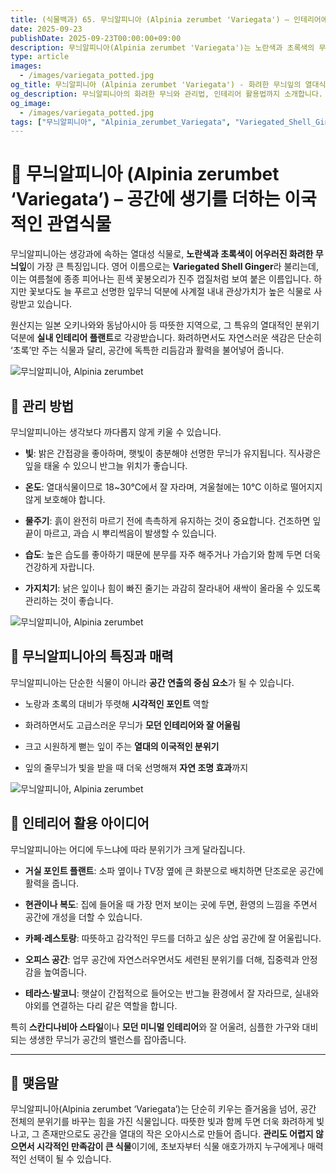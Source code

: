 ```yaml
---
title: (식물백과) 65. 무늬알피니아 (Alpinia zerumbet 'Variegata') – 인테리어에 생기를 더하는 열대식물
date: 2025-09-23
publishDate: 2025-09-23T00:00:00+09:00
description: 무늬알피니아(Alpinia zerumbet 'Variegata')는 노란색과 초록색의 무늬잎이 매력적인 열대식물입니다. 관리법, 특징, 그리고 인테리어 활용 아이디어까지 확인해 보세요.
type: article
images: 
  - /images/variegata_potted.jpg
og_title: 무늬알피니아 (Alpinia zerumbet 'Variegata') - 화려한 무늬잎의 열대식물
og_description: 무늬알피니아의 화려한 무늬와 관리법, 인테리어 활용법까지 소개합니다. 공간을 환하게 밝히는 관엽식물로 만나보세요.
og_image: 
  - /images/variegata_potted.jpg
tags: ["무늬알피니아", "Alpinia_zerumbet_Variegata", "Variegated_Shell_Ginger", "관엽식물", "열대식물", "실내식물", "houseplant", "tropical_plant", "인테리어_식물", "green_interior", "플랜테리어"]
---
```



# **🌿 무늬알피니아 (Alpinia zerumbet ‘Variegata’) – 공간에 생기를 더하는 이국적인 관엽식물**

  

무늬알피니아는 생강과에 속하는 열대성 식물로, **노란색과 초록색이 어우러진 화려한 무늬잎**이 가장 큰 특징입니다. 영어 이름으로는 **Variegated Shell Ginger**라 불리는데, 이는 여름철에 종종 피어나는 흰색 꽃봉오리가 진주 껍질처럼 보여 붙은 이름입니다. 하지만 꽃보다도 늘 푸르고 선명한 잎무늬 덕분에 사계절 내내 관상가치가 높은 식물로 사랑받고 있습니다.

  

원산지는 일본 오키나와와 동남아시아 등 따뜻한 지역으로, 그 특유의 열대적인 분위기 덕분에 **실내 인테리어 플랜트**로 각광받습니다. 화려하면서도 자연스러운 색감은 단순히 ‘초록’만 주는 식물과 달리, 공간에 독특한 리듬감과 활력을 불어넣어 줍니다.

 ![무늬알피니아, Alpinia zerumbet](/images/variegata_closeup.jpg)    

## **🌱 관리 방법**

  

무늬알피니아는 생각보다 까다롭지 않게 키울 수 있습니다.

- **빛**: 밝은 간접광을 좋아하며, 햇빛이 충분해야 선명한 무늬가 유지됩니다. 직사광은 잎을 태울 수 있으니 반그늘 위치가 좋습니다.
    
- **온도**: 열대식물이므로 18~30℃에서 잘 자라며, 겨울철에는 10℃ 이하로 떨어지지 않게 보호해야 합니다.
    
- **물주기**: 흙이 완전히 마르기 전에 촉촉하게 유지하는 것이 중요합니다. 건조하면 잎 끝이 마르고, 과습 시 뿌리썩음이 발생할 수 있습니다.
    
- **습도**: 높은 습도를 좋아하기 때문에 분무를 자주 해주거나 가습기와 함께 두면 더욱 건강하게 자랍니다.
    
- **가지치기**: 낡은 잎이나 힘이 빠진 줄기는 과감히 잘라내어 새싹이 올라올 수 있도록 관리하는 것이 좋습니다.
    

 ![무늬알피니아, Alpinia zerumbet](/images/variegata_potted.jpg)    

## **🌸 무늬알피니아의 특징과 매력**

  

무늬알피니아는 단순한 식물이 아니라 **공간 연출의 중심 요소**가 될 수 있습니다.

- 노랑과 초록의 대비가 뚜렷해 **시각적인 포인트** 역할
    
- 화려하면서도 고급스러운 무늬가 **모던 인테리어와 잘 어울림**
    
- 크고 시원하게 뻗는 잎이 주는 **열대의 이국적인 분위기**
    
- 잎의 줄무늬가 빛을 받을 때 더욱 선명해져 **자연 조명 효과**까지
    

 ![무늬알피니아, Alpinia zerumbet](/images/variegata_interior.jpg)    

## **🏡 인테리어 활용 아이디어**

  

무늬알피니아는 어디에 두느냐에 따라 분위기가 크게 달라집니다.

- **거실 포인트 플랜트**: 소파 옆이나 TV장 옆에 큰 화분으로 배치하면 단조로운 공간에 활력을 줍니다.
    
- **현관이나 복도**: 집에 들어올 때 가장 먼저 보이는 곳에 두면, 환영의 느낌을 주면서 공간에 개성을 더할 수 있습니다.
    
- **카페·레스토랑**: 따뜻하고 감각적인 무드를 더하고 싶은 상업 공간에 잘 어울립니다.
    
- **오피스 공간**: 업무 공간에 자연스러우면서도 세련된 분위기를 더해, 집중력과 안정감을 높여줍니다.
    
- **테라스·발코니**: 햇살이 간접적으로 들어오는 반그늘 환경에서 잘 자라므로, 실내와 야외를 연결하는 다리 같은 역할을 합니다.
    

  

특히 **스칸디나비아 스타일**이나 **모던 미니멀 인테리어**와 잘 어울려, 심플한 가구와 대비되는 생생한 무늬가 공간의 밸런스를 잡아줍니다.

---

## **🌟 맺음말**

  

무늬알피니아(Alpinia zerumbet ‘Variegata’)는 단순히 키우는 즐거움을 넘어, 공간 전체의 분위기를 바꾸는 힘을 가진 식물입니다. 따뜻한 빛과 함께 두면 더욱 화려하게 빛나고, 그 존재만으로도 공간을 열대의 작은 오아시스로 만들어 줍니다. **관리도 어렵지 않으면서 시각적인 만족감이 큰 식물**이기에, 초보자부터 식물 애호가까지 누구에게나 매력적인 선택이 될 수 있습니다.